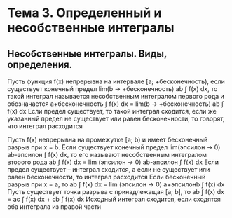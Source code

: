 # Тема 3. Определенный и несобственные интегралы

## Несобственные интегралы. Виды, определения.

Пусть функция f(x) непрерывна на интервале [a; +бесконечность), если существует конечный предел lim(b -> +бесконечность) ab ∫ f(x) dx, то такой интеграл называется несобственным интегралом первого рода и обозначается a+бесконечность ∫ f(x) dx = lim(b -> +бесконечность) ab ∫ f(x) dx
Если предел существует, то такой интеграл сходится, если же указанный предел не существует или равен бесконечности, то говорят, что интеграл расходится

Пусть f(x) непрерывна на промежутке [a; b) и имеет бесконечный разрыв при x = b. Если существует конечный предел lim(эпсилон -> 0) ab-эпсилон ∫ f(x) dx, то его называют несобственным интегралом второго рода
 ab ∫ f(x) dx = lim (эпсилон -> 0) ab-эпсилон ∫ f(x) dx
Если предел существует – интеграл сходится, а если не существует или равен бесконечности, то интеграл расходится
Если бесконечный разрыв при х = а, то ab ∫ f(x) dx = lim (эпсилон -> 0) a+эпсилонb ∫ f(x) dx
Пусть существует точка разрыва с принадлежащая [a; b], то ab ∫ f(x) dx = aс ∫ f(x) dx + сb ∫ f(x) dx
Исходный интеграл сходится, если сходятся оба интеграла из правой части
